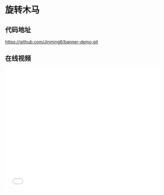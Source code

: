# 旋转木马

## 代码地址

https://github.com/Jinming6/banner-demo.git

## 在线视频

<iframe src="//player.bilibili.com/player.html?aid=536048913&bvid=BV16u411F7Us&cid=1337167216&p=1" scrolling="no" border="0" frameborder="no" framespacing="0" allowfullscreen="true" width="100%" height="400px"> </iframe>
